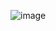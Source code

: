 ![image](https://github.com/VikaCoolKaktus228/cardp/assets/144676939/f0d9a846-8b38-4741-b03e-6d2626bf42bb)
